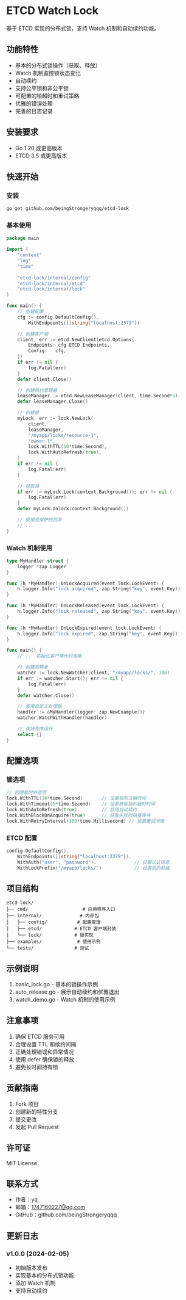 # ETCD Watch Lock

基于 ETCD 实现的分布式锁，支持 Watch 机制和自动续约功能。

## 功能特性

- 基本的分布式锁操作（获取、释放）
- Watch 机制监控锁状态变化
- 自动续约
- 支持公平锁和非公平锁
- 可配置的锁超时和重试策略
- 优雅的错误处理
- 完善的日志记录

## 安装要求

- Go 1.20 或更高版本
- ETCD 3.5 或更高版本

## 快速开始

### 安装

```bash
go get github.com/beingStrongeryqqq/etcd-lock
```

### 基本使用

```go
package main

import (
    "context"
    "log"
    "time"
    
    "etcd-lock/internal/config"
    "etcd-lock/internal/etcd"
    "etcd-lock/internal/lock"
)

func main() {
    // 创建配置
    cfg := config.DefaultConfig().
        WithEndpoints([]string{"localhost:2379"})

    // 创建客户端
    client, err := etcd.NewClient(etcd.Options{
        Endpoints: cfg.ETCD.Endpoints,
        Config:   cfg,
    })
    if err != nil {
        log.Fatal(err)
    }
    defer client.Close()

    // 创建租约管理器
    leaseManager := etcd.NewLeaseManager(client, time.Second*5)
    defer leaseManager.Close()

    // 创建锁
    myLock, err := lock.NewLock(
        client,
        leaseManager,
        "/myapp/locks/resource-1",
        "owner-1",
        lock.WithTTL(10*time.Second),
        lock.WithAutoRefresh(true),
    )
    if err != nil {
        log.Fatal(err)
    }

    // 获取锁
    if err := myLock.Lock(context.Background()); err != nil {
        log.Fatal(err)
    }
    defer myLock.Unlock(context.Background())

    // 使用受保护的资源
    // ...
}
```

### Watch 机制使用

```go
type MyHandler struct {
    logger *zap.Logger
}

func (h *MyHandler) OnLockAcquired(event lock.LockEvent) {
    h.logger.Info("lock acquired", zap.String("key", event.Key))
}

func (h *MyHandler) OnLockReleased(event lock.LockEvent) {
    h.logger.Info("lock released", zap.String("key", event.Key))
}

func (h *MyHandler) OnLockExpired(event lock.LockEvent) {
    h.logger.Info("lock expired", zap.String("key", event.Key))
}

func main() {
    // ... 初始化客户端代码省略

    // 创建观察者
    watcher := lock.NewWatcher(client, "/myapp/locks/", 100)
    if err := watcher.Start(); err != nil {
        log.Fatal(err)
    }
    defer watcher.Close()

    // 使用自定义处理器
    handler := &MyHandler{logger: zap.NewExample()}
    watcher.WatchWithHandler(handler)

    // 保持程序运行
    select {}
}
```

## 配置选项

### 锁选项

```go
// 创建锁时的选项
lock.WithTTL(10*time.Second)       // 设置锁的过期时间
lock.WithTimeout(5*time.Second)    // 设置获取锁的超时时间
lock.WithAutoRefresh(true)         // 启用自动续约
lock.WithBlockOnAcquire(true)      // 获取失败时阻塞等待
lock.WithRetryInterval(100*time.Millisecond) // 设置重试间隔
```

### ETCD 配置

```go
config.DefaultConfig().
    WithEndpoints([]string{"localhost:2379"}).
    WithAuth("user", "password").              // 设置认证信息
    WithLockPrefix("/myapp/locks/")            // 设置锁的前缀
```

## 项目结构

```
etcd-lock/
├── cmd/                    # 应用程序入口
├── internal/              # 内部包
│   ├── config/           # 配置管理
│   ├── etcd/            # ETCD 客户端封装
│   └── lock/            # 锁实现
├── examples/             # 使用示例
└── tests/               # 测试
```

## 示例说明

1. basic_lock.go - 基本的锁操作示例
2. auto_release.go - 展示自动续约和优雅退出
3. watch_demo.go - Watch 机制的使用示例

## 注意事项

1. 确保 ETCD 服务可用
2. 合理设置 TTL 和续约间隔
3. 正确处理错误和异常情况
4. 使用 defer 确保锁的释放
5. 避免长时间持有锁

## 贡献指南

1. Fork 项目
2. 创建新的特性分支
3. 提交更改
4. 发起 Pull Request

## 许可证

MIT License

## 联系方式

- 作者：yq
- 邮箱：1747160227@qq.com
- GitHub：github.com/beingStrongeryqqq

## 更新日志

### v1.0.0 (2024-02-05)
- 初始版本发布
- 实现基本的分布式锁功能
- 添加 Watch 机制
- 支持自动续约
